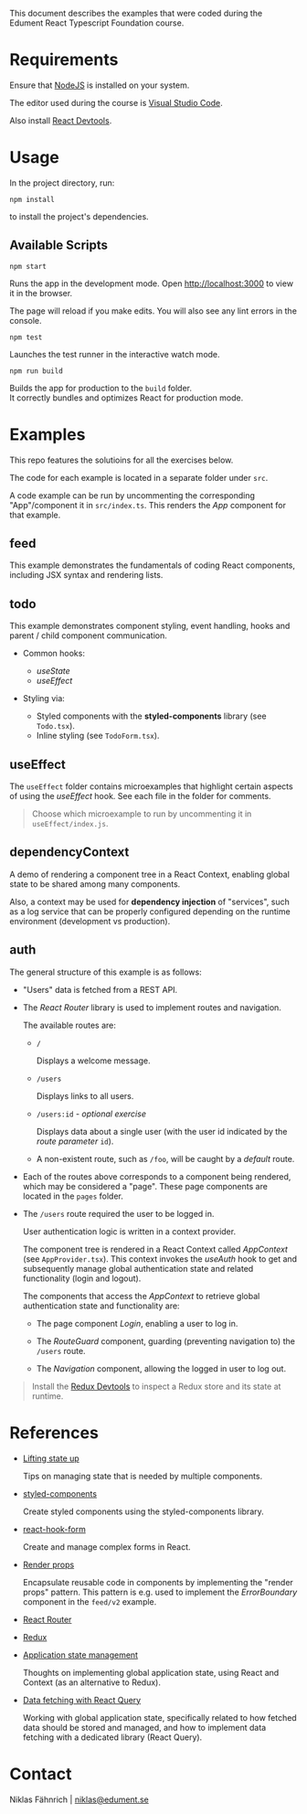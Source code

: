 This document describes the examples that were coded during the Edument React Typescript Foundation course.

# Requirements

Ensure that [NodeJS](https://nodejs.org/) is installed on your system.

The editor used during the course is [Visual Studio Code](https://code.visualstudio.com/).

Also install [React Devtools](https://chrome.google.com/webstore/detail/react-developer-tools/fmkadmapgofadopljbjfkapdkoienihi).

# Usage

In the project directory, run:

    npm install

to install the project's dependencies.

## Available Scripts

    npm start

Runs the app in the development mode. Open [http://localhost:3000](http://localhost:3000) to view it in the browser.

The page will reload if you make edits. You will also see any lint errors in the console.

    npm test

Launches the test runner in the interactive watch mode.<br>

    npm run build

Builds the app for production to the `build` folder.<br> It correctly bundles and optimizes React for production mode.

# Examples

This repo features the solutioins for all the exercises below.

The code for each example is located in a separate folder under `src`.

A code example can be run by uncommenting the corresponding "App"/component it in `src/index.ts`. This renders the _App_ component for that example.

## feed

This example demonstrates the fundamentals of coding React components, including JSX syntax and rendering lists.

## todo

This example demonstrates component styling, event handling, hooks and parent / child component communication.

- Common hooks:

  - _useState_
  - _useEffect_

- Styling via:

  - Styled components with the **styled-components** library (see `Todo.tsx`).
  - Inline styling (see `TodoForm.tsx`).

## useEffect

The `useEffect` folder contains microexamples that highlight certain aspects of using the _useEffect_ hook. See each file in the folder for comments.

> Choose which microexample to run by uncommenting it in `useEffect/index.js`.

## dependencyContext

A demo of rendering a component tree in a React Context, enabling global state to be shared among many components.

Also, a context may be used for **dependency injection** of "services", such as a log service that can be properly configured depending on the runtime environment (development vs production).

## auth

The general structure of this example is as follows:

- "Users" data is fetched from a REST API.

- The _React Router_ library is used to implement routes and navigation.

  The available routes are:

  - `/`

    Displays a welcome message.

  - `/users`

    Displays links to all users.

  - `/users:id` - _optional exercise_

    Displays data about a single user (with the user id indicated by the _route parameter_ `id`).

  - A non-existent route, such as `/foo`, will be caught by a _default_ route.

- Each of the routes above corresponds to a component being rendered, which may be considered a "page".
  These page components are located in the `pages` folder.

- The `/users` route required the user to be logged in.

  User authentication logic is written in a context provider.

  The component tree is rendered in a React Context called _AppContext_ (see `AppProvider.tsx`). This context invokes the _useAuth_ hook to get and subsequently manage global authentication state and related functionality (login and logout).

  The components that access the _AppContext_ to retrieve global authentication state and functionality are:

  - The page component _Login_, enabling a user to log in.

  - The _RouteGuard_ component, guarding (preventing navigation to) the `/users` route.

  - The _Navigation_ component, allowing the logged in user to log out.

> Install the [Redux Devtools](https://chrome.google.com/webstore/detail/redux-devtools/lmhkpmbekcpmknklioeibfkpmmfibljd) to inspect a Redux store and its state at runtime.

# References

- [Lifting state up](https://reactjs.org/docs/lifting-state-up.html)

  Tips on managing state that is needed by multiple components.

- [styled-components](https://styled-components.com/)

  Create styled components using the styled-components library.

- [react-hook-form](https://react-hook-form.com/)

  Create and manage complex forms in React.

- [Render props](https://reactjs.org/docs/render-props.html)

  Encapsulate reusable code in components by implementing the "render props" pattern. This pattern is e.g. used to implement the _ErrorBoundary_ component in the `feed/v2` example.

- [React Router](https://reacttraining.com/react-router/web/guides/quick-start)

- [Redux](https://redux.js.org/introduction/getting-started)

- [Application state management](https://kentcdodds.com/blog/application-state-management-with-react)

  Thoughts on implementing global application state, using React and Context (as an alternative to Redux).

- [Data fetching with React Query](https://youtu.be/seU46c6Jz7E)

  Working with global application state, specifically related to how fetched data should be stored and managed, and how to implement data fetching with a dedicated library (React Query).

# Contact

Niklas Fähnrich | niklas@edument.se
